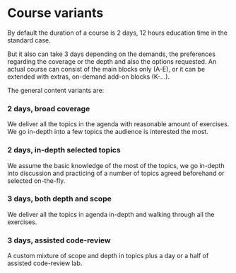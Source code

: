# Course variants

By default the duration of a course is 2 days, 12 hours education time in the standard case. 

But it also can take 3 days depending on the demands, the preferences regarding the coverage or the depth and also the options requested. An actual course can consist of the main blocks only \(A-E\), or it can be extended with extras, on-demand add-on blocks \(K-...\). 

The general content variants are: 

### 2 days, broad coverage

We deliver all the topics in the agenda with reasonable amount of exercises. We go in-depth into a few topics the audience is interested the most. 

### 2 days, in-depth selected topics

We assume the basic knowledge of the most of the topics, we go in-depth into discussion and practicing of a number of topics agreed beforehand or selected on-the-fly. 

### 3 days, both depth and scope

We deliver all the topics in agenda in-depth and walking through all the exercises. 

### 3 days, assisted code-review

A custom mixture of scope and depth in topics plus a day or a half of assisted code-review lab.

